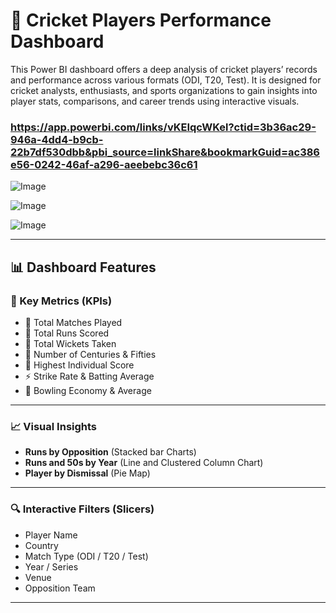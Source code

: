 # 🏏 Cricket Players Performance Dashboard

This Power BI dashboard offers a deep analysis of cricket players’ records and performance across various formats (ODI, T20, Test). It is designed for cricket analysts, enthusiasts, and sports organizations to gain insights into player stats, comparisons, and career trends using interactive visuals.

### https://app.powerbi.com/links/vKEIqcWKel?ctid=3b36ac29-946a-4dd4-b9cb-22b7df530dbb&pbi_source=linkShare&bookmarkGuid=ac386e56-0242-46af-a296-aeebebc36c61

![Image](https://github.com/user-attachments/assets/da0d0012-de50-4fc6-a8f1-df30038d3f00)

![Image](https://github.com/user-attachments/assets/db4691e7-9acb-42a7-9c88-2ded011d0243)

![Image](https://github.com/user-attachments/assets/deb4130f-ec5c-45c8-990d-ecfa1e07167e)

---

## 📊 Dashboard Features

### 🧠 Key Metrics (KPIs)
- 🏏 Total Matches Played
- 🧢 Total Runs Scored
- 🎯 Total Wickets Taken
- 💯 Number of Centuries & Fifties
- 🚀 Highest Individual Score
- ⚡ Strike Rate & Batting Average
- 🎯 Bowling Economy & Average

---

### 📈 Visual Insights

- **Runs by Opposition** (Stacked bar Charts)
- **Runs and 50s by Year** (Line and Clustered Column Chart)
- **Player by Dismissal** (Pie Map)
---

### 🔍 Interactive Filters (Slicers)
- Player Name
- Country
- Match Type (ODI / T20 / Test)
- Year / Series
- Venue
- Opposition Team
---
